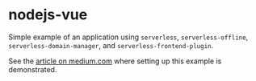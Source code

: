 # nodejs-vue
Simple example of an application using `serverless`, `serverless-offline`, `serverless-domain-manager`, and `serverless-frontend-plugin`.

See the [article on medium.com](https://medium.com/@gradytrogers/deploy-a-full-stack-application-on-aws-cloudfront-and-lambda-with-the-serverless-framework-9db03e6c9957) where setting up this example is demonstrated.
